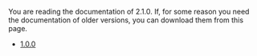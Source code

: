 You are reading the documentation of 2.1.0. 
If, for some reason you need the documentation of older versions, you can download them from this page.

  * [1.0.0](/archive/rpclib_docs_1.0.0.zip)
